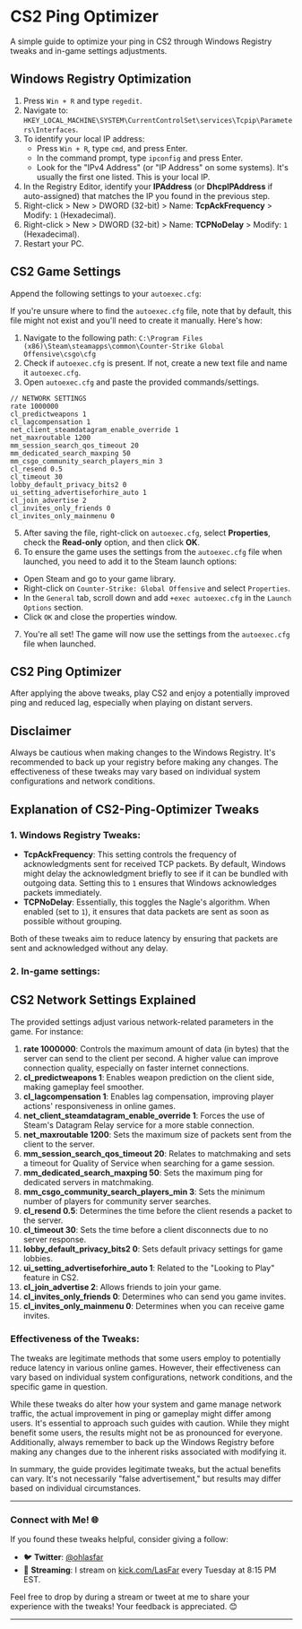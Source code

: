 # CS2 Ping Optimizer

A simple guide to optimize your ping in CS2 through Windows Registry tweaks and in-game settings adjustments.

## Windows Registry Optimization

1. Press `Win + R` and type `regedit`.
2. Navigate to: `HKEY_LOCAL_MACHINE\SYSTEM\CurrentControlSet\services\Tcpip\Parameters\Interfaces`.
3. To identify your local IP address:
   - Press `Win + R`, type `cmd`, and press Enter.
   - In the command prompt, type `ipconfig` and press Enter.
   - Look for the "IPv4 Address" (or "IP Address" on some systems). It's usually the first one listed. This is your local IP.
4. In the Registry Editor, identify your **IPAddress** (or **DhcpIPAddress** if auto-assigned) that matches the IP you found in the previous step.
5. Right-click > New > DWORD (32-bit) > Name: **TcpAckFrequency** > Modify: `1` (Hexadecimal).
6. Right-click > New > DWORD (32-bit) > Name: **TCPNoDelay** > Modify: `1` (Hexadecimal).
7. Restart your PC.

## CS2 Game Settings

Append the following settings to your `autoexec.cfg`:

If you're unsure where to find the `autoexec.cfg` file, note that by default, this file might not exist and you'll need to create it manually. Here's how:

1. Navigate to the following path: `C:\Program Files (x86)\Steam\steamapps\common\Counter-Strike Global Offensive\csgo\cfg`
2. Check if `autoexec.cfg` is present. If not, create a new text file and name it `autoexec.cfg`.
3. Open `autoexec.cfg` and paste the provided commands/settings.

```plaintext
// NETWORK SETTINGS
rate 1000000
cl_predictweapons 1
cl_lagcompensation 1
net_client_steamdatagram_enable_override 1
net_maxroutable 1200
mm_session_search_qos_timeout 20
mm_dedicated_search_maxping 50
mm_csgo_community_search_players_min 3
cl_resend 0.5
cl_timeout 30
lobby_default_privacy_bits2 0
ui_setting_advertiseforhire_auto 1
cl_join_advertise 2
cl_invites_only_friends 0
cl_invites_only_mainmenu 0
```
5. After saving the file, right-click on `autoexec.cfg`, select **Properties**, check the **Read-only** option, and then click **OK**.
6. To ensure the game uses the settings from the `autoexec.cfg` file when launched, you need to add it to the Steam launch options:
- Open Steam and go to your game library.
- Right-click on `Counter-Strike: Global Offensive` and select `Properties`.
- In the `General` tab, scroll down and add `+exec autoexec.cfg` in the `Launch Options` section.
- Click `OK` and close the properties window.
7. You're all set! The game will now use the settings from the `autoexec.cfg` file when launched.

## CS2 Ping Optimizer

After applying the above tweaks, play CS2 and enjoy a potentially improved ping and reduced lag, especially when playing on distant servers.

## Disclaimer

Always be cautious when making changes to the Windows Registry. It's recommended to back up your registry before making any changes. The effectiveness of these tweaks may vary based on individual system configurations and network conditions.

## Explanation of CS2-Ping-Optimizer Tweaks

### 1. Windows Registry Tweaks:
- **TcpAckFrequency**: This setting controls the frequency of acknowledgments sent for received TCP packets. By default, Windows might delay the acknowledgment briefly to see if it can be bundled with outgoing data. Setting this to `1` ensures that Windows acknowledges packets immediately.
- **TCPNoDelay**: Essentially, this toggles the Nagle's algorithm. When enabled (set to `1`), it ensures that data packets are sent as soon as possible without grouping.

Both of these tweaks aim to reduce latency by ensuring that packets are sent and acknowledged without any delay.

### 2. In-game settings:
## CS2 Network Settings Explained

The provided settings adjust various network-related parameters in the game. For instance:

1. **rate 1000000**: Controls the maximum amount of data (in bytes) that the server can send to the client per second. A higher value can improve connection quality, especially on faster internet connections.
2. **cl_predictweapons 1**: Enables weapon prediction on the client side, making gameplay feel smoother.
3. **cl_lagcompensation 1**: Enables lag compensation, improving player actions' responsiveness in online games.
4. **net_client_steamdatagram_enable_override 1**: Forces the use of Steam's Datagram Relay service for a more stable connection.
5. **net_maxroutable 1200**: Sets the maximum size of packets sent from the client to the server.
6. **mm_session_search_qos_timeout 20**: Relates to matchmaking and sets a timeout for Quality of Service when searching for a game session.
7. **mm_dedicated_search_maxping 50**: Sets the maximum ping for dedicated servers in matchmaking.
8. **mm_csgo_community_search_players_min 3**: Sets the minimum number of players for community server searches.
9. **cl_resend 0.5**: Determines the time before the client resends a packet to the server.
10. **cl_timeout 30**: Sets the time before a client disconnects due to no server response.
11. **lobby_default_privacy_bits2 0**: Sets default privacy settings for game lobbies.
12. **ui_setting_advertiseforhire_auto 1**: Related to the "Looking to Play" feature in CS2.
13. **cl_join_advertise 2**: Allows friends to join your game.
14. **cl_invites_only_friends 0**: Determines who can send you game invites.
15. **cl_invites_only_mainmenu 0**: Determines when you can receive game invites.

### Effectiveness of the Tweaks:
The tweaks are legitimate methods that some users employ to potentially reduce latency in various online games. However, their effectiveness can vary based on individual system configurations, network conditions, and the specific game in question.

While these tweaks do alter how your system and game manage network traffic, the actual improvement in ping or gameplay might differ among users. It's essential to approach such guides with caution. While they might benefit some users, the results might not be as pronounced for everyone. Additionally, always remember to back up the Windows Registry before making any changes due to the inherent risks associated with modifying it.

In summary, the guide provides legitimate tweaks, but the actual benefits can vary. It's not necessarily "false advertisement," but results may differ based on individual circumstances.

---

### Connect with Me! 🌐

If you found these tweaks helpful, consider giving a follow:

- 🐦 **Twitter**: [@ohlasfar](https://twitter.com/ohlasfar)
- 🎥 **Streaming**: I stream on [kick.com/LasFar](https://kick.com/LasFar) every Tuesday at 8:15 PM EST.

Feel free to drop by during a stream or tweet at me to share your experience with the tweaks! Your feedback is appreciated. 😊

---

